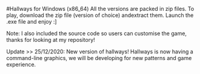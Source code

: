 #Hallways for Windows (x86_64)
All the versions are packed in zip files.
To play, download the zip file (version of choice) andextract them. Launch the .exe file and enjoy :]

Note: I also included the source code so users can customise the game, thanks for looking at my repository!



Update >> 25/12/2020: New version of hallways! Hallways is now having a command-line graphics, we will be developing for new patterns and game experience.